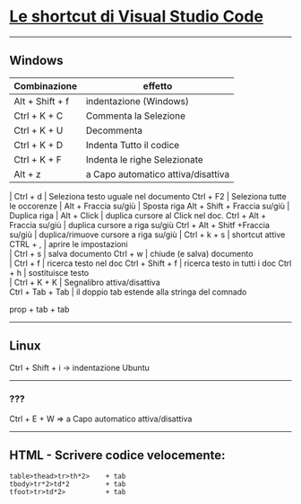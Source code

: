 # [Le shortcut di Visual Studio Code](https://www.html.it/pag/415015/le-shortcut-di-visual-studio-code/)

---
## Windows
Combinazione | effetto
--- | ---
Alt  + Shift + f    | indentazione (Windows)  
Ctrl + K + C	    | Commenta la Selezione  
Ctrl + K + U	    | Decommenta  
Ctrl + K + D	    | Indenta Tutto il codice  
Ctrl + K + F	    | Indenta le righe Selezionate   
Alt + z     	    | a Capo automatico attiva/disattiva  
|
Ctrl  +  d          | Seleziona testo uguale nel documento
Ctrl  +  F2         | Seleziona tutte le occorenze
|
Alt + Fraccia su/giù | Sposta riga
Alt + Shift + Fraccia su/giù | Duplica riga
|
Alt + Click | duplica cursore al Click nel doc.
Ctrl + Alt + Fraccia su/giù | duplica cursore a riga su/giù
Ctrl + Alt + Shitf +Fraccia su/giù | duplica/rimuove cursore a riga su/giù
|
Ctrl + k + s	    | shortcut attive  
CTRL + ,            | aprire le impostazioni  
|
Ctrl  +  s          | salva documento
Ctrl  +  w          | chiude (e salva) documento  
|
Ctrl  +  f          | ricerca testo nel doc
Ctrl  + Shift + f   | ricerca testo in tutti i doc
Ctrl  +  h          | sostituisce testo  
|
Ctrl + K + K	    | Segnalibro attiva/disattiva  
Ctrl + Tab + Tab	| il doppio tab estende alla stringa del comnado  


prop + tab + tab

---
## Linux
Ctrl  + Shift + i    ->  indentazione Ubuntu  

---
### ???  
Ctrl + E + W	=> a Capo automatico attiva/disattiva  

---
## HTML - Scrivere codice velocemente:
    table>thead>tr>th*2>    + tab
    tbody>tr*2>td*2         + tab
    tfoot>tr>td*2>          + tab